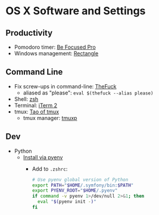 # OS X Software and Settings

## Productivity

* Pomodoro timer: [Be Focused Pro](https://apps.apple.com/us/app/be-focused-pro-focus-timer/id961632517)
* Windows management: [Rectangle](https://rectangleapp.com/)

## Command Line

* Fix screw-ups in command-line: [TheFuck](https://github.com/nvbn/thefuck)
  * aliased as "please": `eval $(thefuck --alias please)`
* Shell: [zsh](../CommandLine/zsh.md)
* Terminal: [iTerm 2](https://www.iterm2.com/)
* tmux: [Tao of tmux](https://leanpub.com/the-tao-of-tmux/read)
  * tmux manager: [tmuxp](http://tmuxp.git-pull.com/en/latest/about.html)

## Dev

* Python
  * [Install via pyenv](https://opensource.com/article/19/5/python-3-default-mac#what-to-do)
    * Add to `.zshrc`:

      ```zsh
      # Use pyenv global version of Python
      export PATH="$HOME/.symfony/bin:$PATH"
      export PYENV_ROOT="$HOME/.pyenv"
      if command -v pyenv 1>/dev/null 2>&1; then
        eval "$(pyenv init -)"
      fi
      ```
